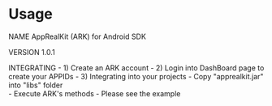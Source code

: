 Usage
=====
NAME
        AppRealKit (ARK) for Android SDK

VERSION
        1.0.1

INTEGRATING
	- 1) Create an ARK account
	- 2) Login into DashBoard page to create your APPIDs
	- 3) Integrating into your projects
        	- Copy "apprealkit.jar" into "libs" folder       
        	- Execute ARK's methods
        	- Please see the example